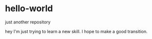 # hello-world
just another repository


hey I'm just trying to learn a new skill.
I hope to make a good transition. 
